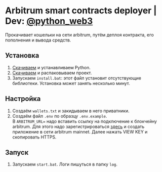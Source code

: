 # Arbitrum smart contracts deployer | Dev: [@python_web3](https://t.me/python_web3)
Прокачивает кошельки на сети arbitrum, путём деплоя контракта, его пополнения и вывода средств.

## Установка
1. [Скачиваем](https://www.python.org/downloads/) и устанавливаем Python.  
2. [Скачиваем](https://github.com/SomeWeb3/arbitrum_contract_deployer/archive/refs/heads/main.zip) и распаковываем проект.
3. Запускаем `install.bat`: этот файл установит отсутствующие библиотеки. Установка может занять несколько минут.

## Настройка
1. Создаём `wallets.txt` и закидываем в него приватники.
2. Создаём файл `.env` по образцу `.env.example`.\
В `ARBITRUM_URL=` надо вставить ссылку на подключение к блокчейну arbitrum. Для этого надо зарегистрироваться [здесь](https://alchemy.com/) и создать приложение в сети arbitrum mainnet. Далее нажать VIEW KEY и скопировать HTTPS.

## Запуск
1. Запускаем `start.bat`. Логи пишуться в папку `log`.
